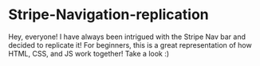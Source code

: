 # Stripe-Navigation-replication
Hey, everyone! I have always been intrigued with the Stripe Nav bar and decided to replicate it! For beginners, this is a great representation of how HTML, CSS, and JS work together! Take a look :) 
